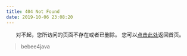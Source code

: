 ```yaml
---
title: 404 Not Found
date: 2019-10-06 23:08:20
---
```


<center>
对不起，您所访问的页面不存在或者已删除。
您可以<a href="https://blogtech.top">点击此处</a>返回首页。
</center>

<blockquote class="blockquote-center">
    bebee4java
</blockquote>
